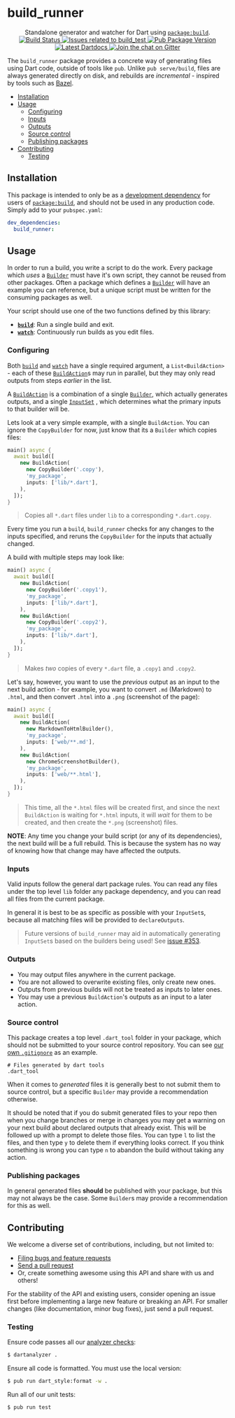 # build_runner

<p align="center">
  Standalone generator and watcher for Dart using <a href="https://pub.dartlang.org/packages/build"><code>package:build</code></a>.
  <br>
  <a href="https://travis-ci.org/dart-lang/build">
    <img src="https://travis-ci.org/dart-lang/build.svg?branch=master" alt="Build Status" />
  </a>
  <a href="https://github.com/dart-lang/build/labels/package%3Abuild_runner">
    <img src="https://img.shields.io/github/issues-raw/dart-lang/build/package%3Abuild_test.svg" alt="Issues related to build_test" />
  </a>
  <a href="https://pub.dartlang.org/packages/build_runner">
    <img src="https://img.shields.io/pub/v/build_runner.svg" alt="Pub Package Version" />
  </a>
  <a href="https://www.dartdocs.org/documentation/build_runner/latest">
    <img src="https://img.shields.io/badge/dartdocs-latest-blue.svg" alt="Latest Dartdocs" />
  </a>
  <a href="https://gitter.im/dart-lang/source_gen">
    <img src="https://badges.gitter.im/dart-lang/source_gen.svg" alt="Join the chat on Gitter" />
  </a>
</p>

The `build_runner` package provides a concrete way of generating files using
Dart code, outside of tools like `pub`. Unlike `pub serve/build`, files are
always generated directly on disk, and rebuilds are _incremental_ - inspired by
tools such as [Bazel][].

* [Installation](#installation)
* [Usage](#usage)
  * [Configuring](#configuring)
  * [Inputs](#inputs)
  * [Outputs](#outputs)
  * [Source control](#source-control)
  * [Publishing packages](#publishing-packages)
* [Contributing](#contributing)
  * [Testing](#testing)

## Installation

This package is intended to only be as a [development dependency][] for users
of [`package:build`][], and should not be used in any production code. Simply
add to your `pubspec.yaml`:

```yaml
dev_dependencies:
  build_runner:
```

## Usage

In order to run a build, you write a script to do the work. Every package which
*uses* a [`Builder`][builder] must have it's own script, they cannot be reused
from other packages. Often a package which defines a [`Builder`][builder] will
have an example you can reference, but a unique script must be written for the
consuming packages as well.

Your script should use one of the two functions defined by this library:

- [**`build`**][build_fn]: Run a single build and exit.
- [**`watch`**][watch_fn]: Continuously run builds as you edit files.

### Configuring

Both [`build`][build_fn] and [`watch`][watch_fn] have a single required
argument, a `List<BuildAction>` - each of these [`BuildAction`][build_action]s
may run in parallel, but they may only read outputs from steps _earlier_ in the
list.

A [`BuildAction`][build_action] is a combination of a single
[`Builder`][builder], which actually generates outputs, and a single
[`InputSet`][input_set] , which determines what the primary inputs to that
builder will be.

Lets look at a very simple example, with a single `BuildAction`. You can ignore
the `CopyBuilder` for now, just know that its a `Builder` which copies files:

```dart
main() async {
  await build([
    new BuildAction(
      new CopyBuilder('.copy'), 
      'my_package', 
      inputs: ['lib/*.dart'],
    ),
  ]);
}
```

> Copies all `*.dart` files under `lib` to a corresponding `*.dart.copy`.

Every time you run a `build`, `build_runner` checks for any changes to the
inputs specified, and reruns the `CopyBuilder` for the inputs that actually
changed.

A build with multiple steps may look like:

```dart
main() async {
  await build([
    new BuildAction(
      new CopyBuilder('.copy1'), 
      'my_package', 
      inputs: ['lib/*.dart'],
    ),
    new BuildAction(
      new CopyBuilder('.copy2'), 
      'my_package', 
      inputs: ['lib/*.dart'],
    ),
  ]);
}
```

> Makes _two_ copies of every `*.dart` file, a `.copy1` and `.copy2`.

Let's say, however, you want to use the _previous_ output as an input to the
next build action - for example, you want to convert `.md` (Markdown) to
`.html`, and then convert `.html` into a `.png` (screenshot of the page):

```dart
main() async {
  await build([
    new BuildAction(
      new MarkdownToHtmlBuilder(), 
      'my_package', 
      inputs: ['web/**.md'],
    ),
    new BuildAction(
      new ChromeScreenshotBuilder(), 
      'my_package', 
      inputs: ['web/**.html'],
    ),
  ]);
}
```

> This time, all the `*.html` files will be created first, and since the next
> `BuildAction` is waiting for `*.html` inputs, it will _wait_ for them to be
> created, and then create the `*.png` (screenshot) files.

**NOTE**: Any time you change your build script (or any of its dependencies),
the next build will be a full rebuild. This is because the system has no way
of knowing how that change may have affected the outputs.

### Inputs

Valid inputs follow the general dart package rules. You can read any files under
the top level `lib` folder any package dependency, and you can read all files
from the current package.

In general it is best to be as specific as possible with your `InputSet`s,
because all matching files will be provided to `declareOutputs`.

> Future versions of `build_runner` may aid in automatically generating
> `InputSet`s based on the builders being used! See [issue #353][issue_353].

### Outputs

* You may output files anywhere in the current package.
* You are not allowed to overwrite existing files, only create new ones.
* Outputs from previous builds will not be treated as inputs to later ones.
* You may use a previous `BuildAction`'s outputs as an input to a later action.

### Source control

This package creates a top level `.dart_tool` folder in your package, which
should not be submitted to your source control repository. You can see [our own
`.gitignore`](https://github.com/dart-lang/build/blob/master/.gitignore) as an
example.

```git
# Files generated by dart tools
.dart_tool
```

When it comes to _generated_ files it is generally best to not submit them to
source control, but a specific `Builder` may provide a recommendation otherwise.

It should be noted that if you do submit generated files to your repo then when
you change branches or merge in changes you may get a warning on your next build
about declared outputs that already exist. This will be followed up with a
prompt to delete those files. You can type `l` to list the files, and then type
`y` to delete them if everything looks correct. If you think something is wrong
you can type `n` to abandon the build without taking any action.

### Publishing packages

In general generated files **should** be published with your package, but this
may not always be the case. Some `Builder`s may provide a recommendation for
this as well.

## Contributing

We welcome a diverse set of contributions, including, but not limited to:

* [Filing bugs and feature requests][file_an_issue]
* [Send a pull request][pull_request]
* Or, create something awesome using this API and share with us and others!

For the stability of the API and existing users, consider opening an issue
first before implementing a large new feature or breaking an API. For smaller
changes (like documentation, minor bug fixes), just send a pull request.

### Testing

Ensure code passes all our [analyzer checks][analysis_options]:

```sh
$ dartanalyzer .
```

Ensure all code is formatted. You must use the local version:

```sh
$ pub run dart_style:format -w .
```

Run all of our unit tests:

```sh
$ pub run test
```

[Bazel]: https://bazel.build/
[`package:build`]: https://pub.dartlang.org/packages/build
[`shelf`]: https://pub.dartlang.org/packages/shelf
[analysis_options]: https://github.com/dart-lang/build/blob/master/analysis_options.yaml

[builder]: https://www.dartdocs.org/documentation/build/latest/build/Builder-class.html
[build_fn]: https://www.dartdocs.org/documentation/build_runner/latest/build_runner/build.html
[watch_fn]: https://www.dartdocs.org/documentation/build_runner/latest/build_runner/watch.html
[build_action]: https://www.dartdocs.org/documentation/build_runner/latest/build_runner/BuildAction-class.html
[input_set]: https://www.dartdocs.org/documentation/build_runner/latest/build_runner/InputSet-class.html

[issue_353]: https://github.com/dart-lang/build/issues/353

[development dependency]: https://www.dartlang.org/tools/pub/dependencies#dev-dependencies
[file_an_issue]: https://github.com/dart-lang/build/issues/new
[pull_request]: https://github.com/dart-lang/build/pulls
